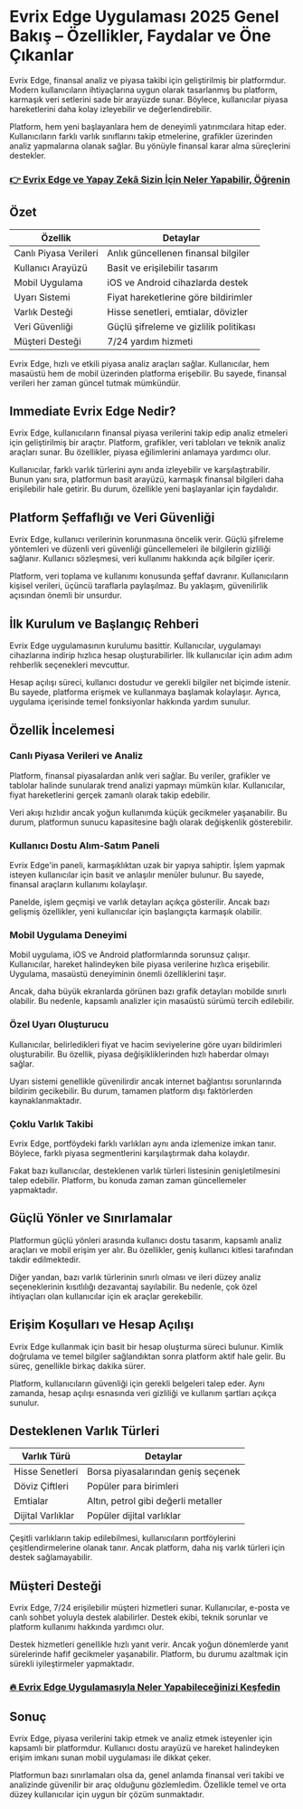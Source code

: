 # Evrix Edge Uygulaması 2025 Genel Bakış – Özellikler, Faydalar ve Öne Çıkanlar
 

Evrix Edge, finansal analiz ve piyasa takibi için geliştirilmiş bir platformdur. Modern kullanıcıların ihtiyaçlarına uygun olarak tasarlanmış bu platform, karmaşık veri setlerini sade bir arayüzde sunar. Böylece, kullanıcılar piyasa hareketlerini daha kolay izleyebilir ve değerlendirebilir.

Platform, hem yeni başlayanlara hem de deneyimli yatırımcılara hitap eder. Kullanıcıların farklı varlık sınıflarını takip etmelerine, grafikler üzerinden analiz yapmalarına olanak sağlar. Bu yönüyle finansal karar alma süreçlerini destekler.

### [👉  Evrix Edge ve Yapay Zekâ Sizin İçin Neler Yapabilir, Öğrenin](https://t.co/15hwrdQa9W)
## Özet

| Özellik                 | Detaylar                              |
|------------------------|-------------------------------------|
| Canlı Piyasa Verileri   | Anlık güncellenen finansal bilgiler |
| Kullanıcı Arayüzü      | Basit ve erişilebilir tasarım       |
| Mobil Uygulama         | iOS ve Android cihazlarda destek     |
| Uyarı Sistemi          | Fiyat hareketlerine göre bildirimler |
| Varlık Desteği         | Hisse senetleri, emtialar, dövizler |
| Veri Güvenliği         | Güçlü şifreleme ve gizlilik politikası |
| Müşteri Desteği        | 7/24 yardım hizmeti                  |

Evrix Edge, hızlı ve etkili piyasa analiz araçları sağlar. Kullanıcılar, hem masaüstü hem de mobil üzerinden platforma erişebilir. Bu sayede, finansal verileri her zaman güncel tutmak mümkündür.

## Immediate Evrix Edge Nedir?

Evrix Edge, kullanıcıların finansal piyasa verilerini takip edip analiz etmeleri için geliştirilmiş bir araçtır. Platform, grafikler, veri tabloları ve teknik analiz araçları sunar. Bu özellikler, piyasa eğilimlerini anlamaya yardımcı olur.

Kullanıcılar, farklı varlık türlerini aynı anda izleyebilir ve karşılaştırabilir. Bunun yanı sıra, platformun basit arayüzü, karmaşık finansal bilgileri daha erişilebilir hale getirir. Bu durum, özellikle yeni başlayanlar için faydalıdır.

## Platform Şeffaflığı ve Veri Güvenliği

Evrix Edge, kullanıcı verilerinin korunmasına öncelik verir. Güçlü şifreleme yöntemleri ve düzenli veri güvenliği güncellemeleri ile bilgilerin gizliliği sağlanır. Kullanıcı sözleşmesi, veri kullanımı hakkında açık bilgiler içerir.

Platform, veri toplama ve kullanımı konusunda şeffaf davranır. Kullanıcıların kişisel verileri, üçüncü taraflarla paylaşılmaz. Bu yaklaşım, güvenilirlik açısından önemli bir unsurdur.

## İlk Kurulum ve Başlangıç Rehberi

Evrix Edge uygulamasının kurulumu basittir. Kullanıcılar, uygulamayı cihazlarına indirip hızlıca hesap oluşturabilirler. İlk kullanıcılar için adım adım rehberlik seçenekleri mevcuttur.

Hesap açılışı süreci, kullanıcı dostudur ve gerekli bilgiler net biçimde istenir. Bu sayede, platforma erişmek ve kullanmaya başlamak kolaylaşır. Ayrıca, uygulama içerisinde temel fonksiyonlar hakkında yardım sunulur.

## Özellik İncelemesi

### Canlı Piyasa Verileri ve Analiz

Platform, finansal piyasalardan anlık veri sağlar. Bu veriler, grafikler ve tablolar halinde sunularak trend analizi yapmayı mümkün kılar. Kullanıcılar, fiyat hareketlerini gerçek zamanlı olarak takip edebilir.

Veri akışı hızlıdır ancak yoğun kullanımda küçük gecikmeler yaşanabilir. Bu durum, platformun sunucu kapasitesine bağlı olarak değişkenlik gösterebilir.

### Kullanıcı Dostu Alım-Satım Paneli

Evrix Edge'in paneli, karmaşıklıktan uzak bir yapıya sahiptir. İşlem yapmak isteyen kullanıcılar için basit ve anlaşılır menüler bulunur. Bu sayede, finansal araçların kullanımı kolaylaşır.

Panelde, işlem geçmişi ve varlık detayları açıkça gösterilir. Ancak bazı gelişmiş özellikler, yeni kullanıcılar için başlangıçta karmaşık olabilir.

### Mobil Uygulama Deneyimi

Mobil uygulama, iOS ve Android platformlarında sorunsuz çalışır. Kullanıcılar, hareket halindeyken bile piyasa verilerine hızlıca erişebilir. Uygulama, masaüstü deneyiminin önemli özelliklerini taşır.

Ancak, daha büyük ekranlarda görünen bazı grafik detayları mobilde sınırlı olabilir. Bu nedenle, kapsamlı analizler için masaüstü sürümü tercih edilebilir.

### Özel Uyarı Oluşturucu

Kullanıcılar, belirledikleri fiyat ve hacim seviyelerine göre uyarı bildirimleri oluşturabilir. Bu özellik, piyasa değişikliklerinden hızlı haberdar olmayı sağlar.

Uyarı sistemi genellikle güvenilirdir ancak internet bağlantısı sorunlarında bildirim gecikebilir. Bu durum, tamamen platform dışı faktörlerden kaynaklanmaktadır.

### Çoklu Varlık Takibi

Evrix Edge, portföydeki farklı varlıkları aynı anda izlemenize imkan tanır. Böylece, farklı piyasa segmentlerini karşılaştırmak daha kolaydır.

Fakat bazı kullanıcılar, desteklenen varlık türleri listesinin genişletilmesini talep edebilir. Platform, bu konuda zaman zaman güncellemeler yapmaktadır.

## Güçlü Yönler ve Sınırlamalar

Platformun güçlü yönleri arasında kullanıcı dostu tasarım, kapsamlı analiz araçları ve mobil erişim yer alır. Bu özellikler, geniş kullanıcı kitlesi tarafından takdir edilmektedir.

Diğer yandan, bazı varlık türlerinin sınırlı olması ve ileri düzey analiz seçeneklerinin kısıtlılığı dezavantaj sayılabilir. Bu nedenle, çok özel ihtiyaçları olan kullanıcılar için ek araçlar gerekebilir.

## Erişim Koşulları ve Hesap Açılışı

Evrix Edge kullanmak için basit bir hesap oluşturma süreci bulunur. Kimlik doğrulama ve temel bilgiler sağlandıktan sonra platform aktif hale gelir. Bu süreç, genellikle birkaç dakika sürer.

Platform, kullanıcıların güvenliği için gerekli belgeleri talep eder. Aynı zamanda, hesap açılışı esnasında veri gizliliği ve kullanım şartları açıkça sunulur.

## Desteklenen Varlık Türleri

| Varlık Türü       | Detaylar                          |
|-------------------|----------------------------------|
| Hisse Senetleri   | Borsa piyasalarından geniş seçenek |
| Döviz Çiftleri    | Popüler para birimleri            |
| Emtialar          | Altın, petrol gibi değerli metaller |
| Dijital Varlıklar | Popüler dijital varlıklar         |

Çeşitli varlıkların takip edilebilmesi, kullanıcıların portföylerini çeşitlendirmelerine olanak tanır. Ancak platform, daha niş varlık türleri için destek sağlamayabilir.

## Müşteri Desteği

Evrix Edge, 7/24 erişilebilir müşteri hizmetleri sunar. Kullanıcılar, e-posta ve canlı sohbet yoluyla destek alabilirler. Destek ekibi, teknik sorunlar ve platform kullanımı hakkında yardımcı olur.

Destek hizmetleri genellikle hızlı yanıt verir. Ancak yoğun dönemlerde yanıt sürelerinde hafif gecikmeler yaşanabilir. Platform, bu durumu azaltmak için sürekli iyileştirmeler yapmaktadır.

### [🔥 Evrix Edge Uygulamasıyla Neler Yapabileceğinizi Keşfedin](https://t.co/15hwrdQa9W)
## Sonuç

Evrix Edge, piyasa verilerini takip etmek ve analiz etmek isteyenler için kapsamlı bir platformdur. Kullanıcı dostu arayüzü ve hareket halindeyken erişim imkanı sunan mobil uygulaması ile dikkat çeker.

Platformun bazı sınırlamaları olsa da, genel anlamda finansal veri takibi ve analizinde güvenilir bir araç olduğunu gözlemledim. Özellikle temel ve orta düzey kullanıcılar için uygun bir çözüm sunmaktadır.